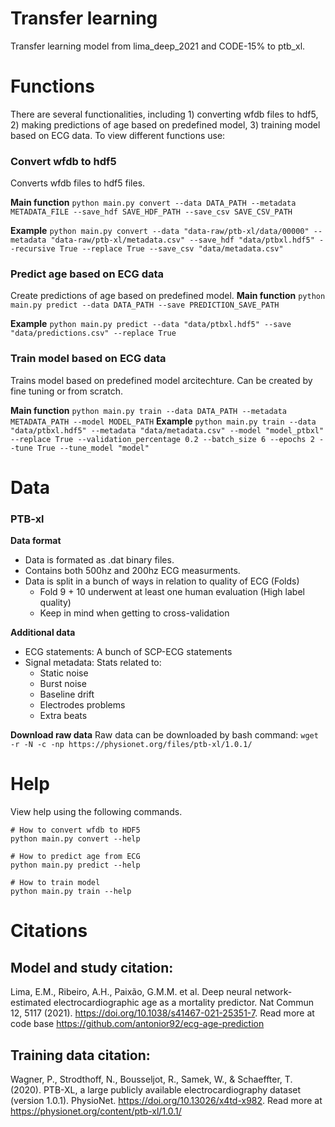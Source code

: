 # Transfer learning
Transfer learning model from lima_deep_2021 and CODE-15% to ptb_xl.

# Functions
There are several functionalities, including 1) converting wfdb files to hdf5, 2) making predictions of age based on predefined model, 3) training model based on ECG data. To view different functions use:



### Convert wfdb to hdf5
Converts wfdb files to hdf5 files. 

**Main function**
`python main.py convert --data DATA_PATH --metadata METADATA_FILE --save_hdf SAVE_HDF_PATH --save_csv SAVE_CSV_PATH`

**Example**
`python main.py convert --data "data-raw/ptb-xl/data/00000" --metadata "data-raw/ptb-xl/metadata.csv" --save_hdf "data/ptbxl.hdf5" --recursive True --replace True --save_csv "data/metadata.csv"`

### Predict age based on ECG data
Create predictions of age based on predefined model.
**Main function**
`python main.py predict --data DATA_PATH --save PREDICTION_SAVE_PATH`

**Example**
`python main.py predict --data "data/ptbxl.hdf5" --save "data/predictions.csv" --replace True`

### Train model based on ECG data
Trains model based on predefined model arcitechture. Can be created by fine tuning or from scratch.

**Main function**
`python main.py train --data DATA_PATH --metadata METADATA_PATH --model MODEL_PATH`
**Example**
`python main.py train --data "data/ptbxl.hdf5" --metadata "data/metadata.csv" --model "model_ptbxl" --replace True --validation_percentage 0.2 --batch_size 6 --epochs 2 --tune True --tune_model "model"`

# Data
### PTB-xl
**Data format**
* Data is formated as .dat binary files.
* Contains both 500hz and 200hz ECG measurments.
* Data is split in a bunch of ways in relation to quality of ECG (Folds)
  * Fold 9 + 10 underwent at least one human evaluation (High label quality)
  * Keep in mind when getting to cross-validation

**Additional data**
* ECG statements: A bunch of SCP-ECG statements
* Signal metadata: Stats related to:
  * Static noise
  * Burst noise
  * Baseline drift
  * Electrodes problems 
  * Extra beats

**Download raw data**
Raw data can be downloaded by bash command:
`wget -r -N -c -np https://physionet.org/files/ptb-xl/1.0.1/`

# Help
View help using the following commands.
```
# How to convert wfdb to HDF5
python main.py convert --help

# How to predict age from ECG
python main.py predict --help

# How to train model
python main.py train --help
```

# Citations
## Model and study citation:
Lima, E.M., Ribeiro, A.H., Paixão, G.M.M. et al. Deep neural network-estimated electrocardiographic age as a mortality predictor. Nat Commun 12, 5117 (2021). https://doi.org/10.1038/s41467-021-25351-7. 
Read more at code base https://github.com/antonior92/ecg-age-prediction

## Training data citation:
Wagner, P., Strodthoff, N., Bousseljot, R., Samek, W., & Schaeffter, T. (2020). PTB-XL, a large publicly available electrocardiography dataset (version 1.0.1). PhysioNet. https://doi.org/10.13026/x4td-x982.
Read more at https://physionet.org/content/ptb-xl/1.0.1/
